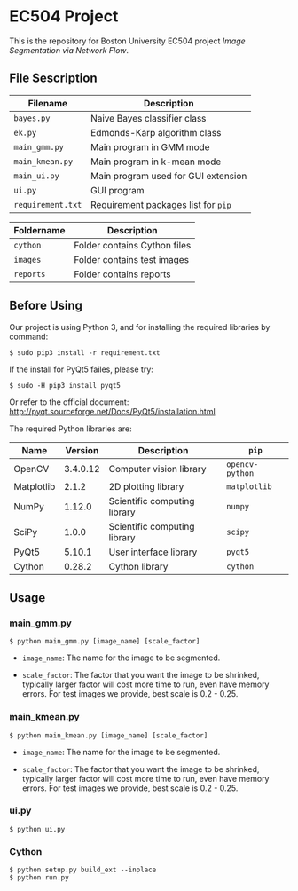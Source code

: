 # EC504 Project

This is the repository for Boston University EC504 project _Image Segmentation via Network Flow_.

## File Sescription

| Filename | Description | 
| --- | --- |
| `bayes.py` | Naive Bayes classifier class |
| `ek.py` | Edmonds-Karp algorithm class |
| `main_gmm.py` | Main program in GMM mode |
| `main_kmean.py` | Main program in k-mean mode |
| `main_ui.py` | Main program used for GUI extension |
| `ui.py` | GUI program |
| `requirement.txt` | Requirement packages list for `pip` |

| Foldername | Description | 
| --- | --- |
| `cython` | Folder contains Cython files |
| `images` | Folder contains test images |
| `reports` | Folder contains reports |

## Before Using

Our project is using Python 3, and for installing the required libraries by command:

```
$ sudo pip3 install -r requirement.txt
```

If the install for PyQt5 failes, please try:

```
$ sudo -H pip3 install pyqt5
```

Or refer to the official document: http://pyqt.sourceforge.net/Docs/PyQt5/installation.html

The required Python libraries are:

| Name | Version | Description | ```pip``` |
| --- | --- | --- | --- |
| OpenCV | 3.4.0.12 | Computer vision library | ```opencv-python``` |
| Matplotlib | 2.1.2 | 2D plotting library | ```matplotlib``` |
| NumPy | 1.12.0 | Scientific computing library | ```numpy``` |
| SciPy | 1.0.0 | Scientific computing library | ```scipy``` |
| PyQt5 | 5.10.1 | User interface library | ```pyqt5``` |
| Cython | 0.28.2 | Cython library | ```cython``` |

## Usage

### main_gmm.py

```
$ python main_gmm.py [image_name] [scale_factor]
```

* ```image_name```: The name for the image to be segmented.

* ```scale_factor```: The factor that you want the image to be shrinked, typically larger factor will cost more time to run, even have memory errors. For test images we provide, best scale is 0.2 - 0.25.

### main_kmean.py

```
$ python main_kmean.py [image_name] [scale_factor]
```

* ```image_name```: The name for the image to be segmented.

* ```scale_factor```: The factor that you want the image to be shrinked, typically larger factor will cost more time to run, even have memory errors. For test images we provide, best scale is 0.2 - 0.25.

### ui.py

```
$ python ui.py
```

### Cython

```
$ python setup.py build_ext --inplace
$ python run.py
```
